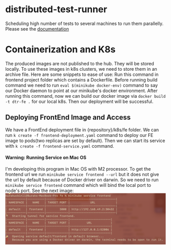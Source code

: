 # distributed-test-runner

Scheduling high number of tests to several machines to run them parallelly. Please see the [documentation](documentation/Documentation.md)

# Containerization and K8s

The produced images are not published to the hub. They will be stored locally. To use these images in k8s clusters, we need to store them in an archive file. Here are some snippets to ease of use:
Run this command in frontend project folder which contains a Dockerfile. Before running build command we need to run `eval $(minikube docker-env)` command to say our Docker daemon to point at our minikube's docker environment. After running this command, now we can build our docker image via `docker build -t dtr-fe .` for our local k8s. Then our deployment will be successful.

## Deploying FrontEnd Image and Access

We have a FrontEnd deployment file in {repository}/k8s/fe folder. We can run `k create -f frontend-deployment.yaml` command to deploy our FE image to pods(two replicas are set by default). Then we can start its service with `k create -f frontend-service.yaml` command.

#### Warning: Running Service on Mac OS

I'm developing this program in Mac OS with M2 processor. To get the frontend url we run `minikube service frontend --url` but it does not give the url by default because of Docker driver on darwin. So we need to run `minikube service frontend` command which will bind the local port to node's port. See the next image:
![Service](notes/minikube-service-run.png)
